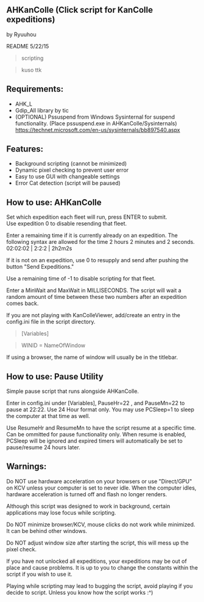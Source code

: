 
AHKanColle (Click script for KanColle expeditions)
--

by Ryuuhou

README 5/22/15

>scripting

>kuso ttk

## Requirements: 

* AHK_L
* Gdip_All library by tic
* (OPTIONAL) Pssuspend from Windows Sysinternal for suspend functionality. (Place pssuspend.exe in AHKanColle/Sysinternals) https://technet.microsoft.com/en-us/sysinternals/bb897540.aspx

## Features:

* Background scripting (cannot be minimized)
* Dynamic pixel checking to prevent user error
* Easy to use GUI with changeable settings
* Error Cat detection (script will be paused)

## How to use: AHKanColle
Set which expedition each fleet will run, press ENTER to submit.  
Use expedition 0 to disable resending that fleet.

Enter a remaining time if it is currently already on an expedition. The following syntax are allowed for the time 2 hours 2 minutes and 2 seconds. 02:02:02 | 2:2:2 | 2h2m2s

If it is not on an expedition, use 0 to resupply and send after pushing the button "Send Expeditions."

Use a remaining time of -1 to disable scripting for that fleet.

Enter a MinWait and MaxWait in MILLISECONDS. The script will wait a random amount of time between these two numbers after an expedition comes back.

If you are not playing with KanColleViewer, add/create an entry in the config.ini file in the script directory.

>[Variables]

>WINID = NameOfWindow

If using a browser, the name of window will usually be in the titlebar.

## How to use: Pause Utility

Simple pause script that runs alongside AHKanColle.

Enter in config.ini under [Variables], PauseHr=22 , and PauseMn=22 to pause at 22:22.  Use 24 Hour format only. You may use PCSleep=1 to sleep the computer at that time as well.

Use ResumeHr and ResumeMn to have the script resume at a specific time. Can be ommitted for pause functionality only. When resume is enabled, PCSleep will be ignored and expired timers will automatically be set to pause/resume 24 hours later.

## Warnings:
Do NOT use hardware acceleration on your browsers or use "Direct/GPU" on KCV unless your computer is set to never idle.  When the computer idles, hardware acceleration is turned off and flash no longer renders.

Although this script was designed to work in background, certain applications may lose focus while scripting.

Do NOT minimize browser/KCV, mouse clicks do not work while minimized. It can be behind other windows.

Do NOT adjust window size after starting the script, this will mess up the pixel check.

If you have not unlocked all expeditions, your expeditions may be out of place and cause problems.  It is up to you to change the constants within the script if you wish to use it.

Playing while scripting may lead to bugging the script, avoid playing if you decide to script. Unless you know how the script works :^)
